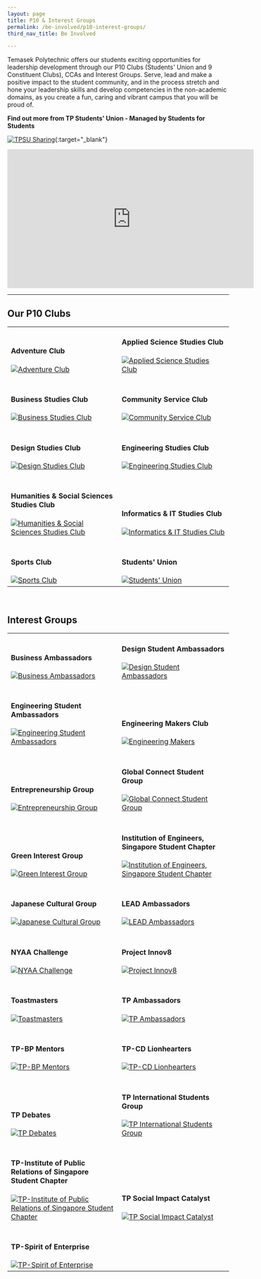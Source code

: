 ```yaml
---
layout: page
title: P10 & Interest Groups
permalink: /be-involved/p10-interest-groups/
third_nav_title: Be Involved

---
```


Temasek Polytechnic offers our students exciting opportunities for leadership development through our P10 Clubs (Students' Union and 9 Constituent Clubs), CCAs and Interest Groups. Serve, lead and make a positive impact to the student community, and in the process stretch and hone your leadership skills and develop competencies in the non-academic domains, as you create a fun, caring and vibrant campus that you will be proud of.

**Find out more from TP Students' Union - Managed by Students for Students**

[![TPSU Sharing]({{site.baseurl}}/images/BeInvolved-TPSUSharing.png)](https://www.youtube.com/watch?v=nV-4sHZ6l_c){:target="_blank"}

<div class="bp-youtube">
<iframe width="560" height="315" src="https://www.youtube.com/embed/nV-4sHZ6l_c" title="YouTube video player" frameborder="0" allow="accelerometer; autoplay; clipboard-write; encrypted-media; gyroscope; picture-in-picture" allowfullscreen></iframe>
</div>

---

## Our P10 Clubs

<div>
    <table>
        <tr>
            <td style="width:49%; vertical-align:bottom; border:none"><h4>Adventure Club</h4>
                <a href="{{site.baseurl}}/p10/ac/">
                    <image src="{{site.baseurl}}/images/CCA_ac.jpg" style="display:block;margin-left:auto;margin-right:auto;" alt="Adventure Club">
                    </image>
                </a>
            </td>
            <td style="width:49%; vertical-align:bottom; border:none"><h4>Applied Science Studies Club</h4>
                <a href="{{site.baseurl}}/p10/ascsc/">
                    <image src="{{site.baseurl}}/images/CCA_ascsc.jpg" style="display:block;margin-left:auto;margin-right:auto;" alt="Applied Science Studies Club">
                    </image>
                </a>
            </td>
        </tr>
        <tr>
            <td style="width:49%; vertical-align:bottom; border:none"><br><h4>Business Studies Club</h4>
                <a href="{{site.baseurl}}/p10/bsc/">
                    <image src="{{site.baseurl}}/images/CCA_bsc.jpg" style="display:block;margin-left:auto;margin-right:auto;" alt="Business Studies Club">
                    </image>
                </a>
            </td>
            <td style="width:49%; vertical-align:bottom; border:none"><br><h4>Community Service Club</h4>
                <a href="{{site.baseurl}}/p10/csc/">
                    <image src="{{site.baseurl}}/images/CCA_csc.jpg" style="display:block;margin-left:auto;margin-right:auto;" alt="Community Service Club">
                    </image>
                </a>
            </td>
        </tr>
        <tr>
            <td style="width:49%; vertical-align:bottom; border:none"><br><h4>Design Studies Club</h4>
                <a href="{{site.baseurl}}/p10/dsc/">
                    <image src="{{site.baseurl}}/images/CCA_dsc.jpg" style="display:block;margin-left:auto;margin-right:auto;" alt="Design Studies Club">
                    </image>
                </a>
            </td>
            <td style="width:49%; vertical-align:bottom; border:none"><br><h4>Engineering Studies Club</h4>
                <a href="{{site.baseurl}}/p10/esc/">
                    <image src="{{site.baseurl}}/images/CCA_esc.jpg" style="display:block;margin-left:auto;margin-right:auto;" alt="Engineering Studies Club">
                    </image>
                </a>
            </td>
        </tr>
        <tr>
            <td style="width:49%; vertical-align:bottom; border:none"><br><h4>Humanities & Social Sciences Studies Club</h4>
                <a href="{{site.baseurl}}/p10/hsssc/">
                    <image src="{{site.baseurl}}/images/CCA_hsssc.jpg" style="display:block;margin-left:auto;margin-right:auto;" alt="Humanities & Social Sciences Studies Club">
                    </image>
                </a>
            </td>
            <td style="width:49%; vertical-align:bottom; border:none"><br><h4>Informatics & IT Studies Club</h4>
                <a href="{{site.baseurl}}/p10/iitsc/">
                    <image src="{{site.baseurl}}/images/CCA_iitsc.jpg" style="display:block;margin-left:auto;margin-right:auto;" alt="Informatics & IT Studies Club">
                    </image>
                </a>
            </td>
        </tr>
        <tr>
            <td style="width:49%; vertical-align:bottom; border:none"><br><h4>Sports Club</h4>
                <a href="{{site.baseurl}}/p10/sc/">
                    <image src="{{site.baseurl}}/images/CCA_sc.jpg" style="display:block;margin-left:auto;margin-right:auto;" alt="Sports Club">
                    </image>
                </a>
            </td>
            <td style="width:49%; vertical-align:bottom; border:none"><br><h4>Students' Union</h4>
                <a href="{{site.baseurl}}/p10/su/">
                    <image src="{{site.baseurl}}/images/CCA_su.jpg" style="display:block;margin-left:auto;margin-right:auto;" alt="Students' Union">
                    </image>
                </a>
            </td>
        </tr>
    </table>
</div>

<br>

## Interest Groups

<div>
    <table>
        <tr>
            <td style="width:49%; vertical-align:bottom; border:none"><h4>Business Ambassadors</h4>
                <a href="{{site.baseurl}}/interest_groups/business_ambassadors/">
                    <image src="{{site.baseurl}}/images/CCA_business_ambassadors.jpg" style="display:block;margin-left:auto;margin-right:auto;" alt="Business Ambassadors">
                    </image>
                </a>
            </td>
            <td style="width:49%; vertical-align:bottom; border:none"><h4>Design Student Ambassadors</h4>
                <a href="{{site.baseurl}}/interest_groups/design_ambassadors/">
                    <image src="{{site.baseurl}}/images/CCA_design_ambassadors.jpg" style="display:block;margin-left:auto;margin-right:auto;" alt="Design Student Ambassadors">
                    </image>
                </a>
            </td>
        </tr>
        <tr>
            <td style="width:49%; vertical-align:bottom; border:none"><br><h4>Engineering Student Ambassadors</h4>
                <a href="{{site.baseurl}}/interest_groups/engineering_ambassadors/">
                    <image src="{{site.baseurl}}/images/CCA_engineering_ambassadors.jpg" style="display:block;margin-left:auto;margin-right:auto;" alt="Engineering Student Ambassadors">
                    </image>
                </a>
            </td>
            <td style="width:49%; vertical-align:bottom; border:none"><br><h4>Engineering Makers Club</h4>
                <a href="{{site.baseurl}}/interest_groups/engineering_makers/">
                    <image src="{{site.baseurl}}/images/CCA_engmakers1.PNG" style="display:block;margin-left:auto;margin-right:auto;" alt="Engineering Makers">
                    </image>
                </a>
            </td>
        </tr>
        <tr>
            <td style="width:49%; vertical-align:bottom; border:none"><br><h4>Entrepreneurship Group</h4>
                <a href="{{site.baseurl}}/interest_groups/entrepreneurship_group/">
                    <image src="{{site.baseurl}}/images/CCA_entrepreneurship_group.jpg" style="display:block;margin-left:auto;margin-right:auto;" alt="Entrepreneurship Group">
                    </image>
                </a>
            </td>
            <td style="width:49%; vertical-align:bottom; border:none"><br><h4>Global Connect Student Group</h4>
                <a href="{{site.baseurl}}/interest_groups/global_connect_student_group/">
                    <image src="{{site.baseurl}}/images/CCA_global_connect_student_group.jpg" style="display:block;margin-left:auto;margin-right:auto;" alt="Global Connect Student Group">
                    </image>
                </a>
            </td>
        </tr>
        <tr>
            <td style="width:49%; vertical-align:bottom; border:none"><br><h4>Green Interest Group</h4>
                <a href="{{site.baseurl}}/interest_groups/green_interest_group/">
                    <image src="{{site.baseurl}}/images/CCA_green_interest_group.jpg" style="display:block;margin-left:auto;margin-right:auto;" alt="Green Interest Group">
                    </image>
                </a>
            </td>
            <td style="width:49%; vertical-align:bottom; border:none"><br><h4>Institution of Engineers, Singapore Student Chapter</h4>
                <a href="{{site.baseurl}}/interest_groups/ies_student_chapter/">
                    <image src="{{site.baseurl}}/images/CCA_ies_student_chapter.jpg" style="display:block;margin-left:auto;margin-right:auto;" alt="Institution of Engineers, Singapore Student Chapter">
                    </image>
                </a>
            </td>
        </tr>
        <tr>
            <td style="width:49%; vertical-align:bottom; border:none"><br><h4>Japanese Cultural Group</h4>
                <a href="{{site.baseurl}}/interest_groups/japanese_cultural_group/">
                    <image src="{{site.baseurl}}/images/CCA_japanese_cultural_group.jpg" style="display:block;margin-left:auto;margin-right:auto;" alt="Japanese Cultural Group">
                    </image>
                </a>
            </td>
            <td style="width:49%; vertical-align:bottom; border:none"><br><h4>LEAD Ambassadors</h4>
                <a href="{{site.baseurl}}/interest_groups/LEAD_Ambassadors/">
                    <image src="{{site.baseurl}}/images/CCA-Lead_Ambassadors.jpg" style="display:block;margin-left:auto;margin-right:auto;" alt="LEAD Ambassadors">
                    </image>
                </a>
            </td>
        </tr>
        <tr>
            <td style="width:49%; vertical-align:bottom; border:none"><br><h4>NYAA Challenge</h4>
                <a href="{{site.baseurl}}/interest_groups/nyaa_challenge/">
                    <image src="{{site.baseurl}}/images/CCA_nyaa_challenge.jpg" style="display:block;margin-left:auto;margin-right:auto;" alt="NYAA Challenge">
                    </image>
                </a>
            </td>
            <td style="width:49%; vertical-align:bottom; border:none"><br><h4>Project Innov8</h4>
                <a href="{{site.baseurl}}/interest_groups/project_innov8/">
                    <image src="{{site.baseurl}}/images/CCA-projectinnov8.png" style="display:block;margin-left:auto;margin-right:auto;" alt="Project Innov8">
                    </image>
                </a>
            </td>
        </tr>
        <tr>
            <td style="width:49%; vertical-align:bottom; border:none"><br><h4>Toastmasters</h4>
                <a href="{{site.baseurl}}/interest_groups/toastmasters/">
                    <image src="{{site.baseurl}}/images/CCA_toastmasters.jpg" style="display:block;margin-left:auto;margin-right:auto;" alt="Toastmasters">
                    </image>
                </a>
            </td>
            <td style="width:49%; vertical-align:bottom; border:none"><br><h4>TP Ambassadors</h4>
                <a href="{{site.baseurl}}/interest_groups/tp_ambassadors/">
                    <image src="{{site.baseurl}}/images/CCA_tp_ambassadors.jpg" style="display:block;margin-left:auto;margin-right:auto;" alt="TP Ambassadors">
                    </image>
                </a>
            </td>
        </tr>
        <tr>
            <td style="width:49%; vertical-align:bottom; border:none"><br><h4>TP-BP Mentors</h4>
                <a href="{{site.baseurl}}/interest_groups/tp_bp_mentors/">
                    <image src="{{site.baseurl}}/images/CCA_tp_bp_mentors.jpg" style="display:block;margin-left:auto;margin-right:auto;" alt="TP-BP Mentors">
                    </image>
                </a>
            </td>
            <td style="width:49%; vertical-align:bottom; border:none"><br><h4>TP-CD Lionhearters</h4>
                <a href="{{site.baseurl}}/interest_groups/tp_cd_lionhearters/">
                    <image src="{{site.baseurl}}/images/CCA_tp_cd_lionhearters.jpg" style="display:block;margin-left:auto;margin-right:auto;" alt="TP-CD Lionhearters">
                    </image>
                </a>
            </td>
        </tr>
        <tr>
           <td style="width:49%; vertical-align:bottom; border:none"><br><h4>TP Debates</h4>
                <a href="{{site.baseurl}}/interest_groups/tp_debates/">
                    <image src="{{site.baseurl}}/images/CCA_tp_debates.jpg" style="display:block;margin-left:auto;margin-right:auto;" alt="TP Debates">
                    </image>
                </a>
            </td>
            <td style="width:49%; vertical-align:bottom; border:none"><br><h4>TP International Students Group</h4>
                <a href="{{site.baseurl}}/interest_groups/tp_international_students_group/">
                    <image src="{{site.baseurl}}/images/CCA_tp_international_students_group.jpg" style="display:block;margin-left:auto;margin-right:auto;" alt="TP International Students Group">
                    </image>
                </a>
            </td>
        </tr>
        <tr>
            <td style="width:49%; vertical-align:bottom; border:none"><br><h4>TP-Institute of Public Relations of Singapore Student Chapter</h4>
                <a href="{{site.baseurl}}/interest_groups/tp_iprs_student_chapter/">
                    <image src="{{site.baseurl}}/images/CCA_tp_iprs_student_chapter.jpg" style="display:block;margin-left:auto;margin-right:auto;" alt="TP-Institute of Public Relations of Singapore Student Chapter">
                    </image>
                </a>
            </td>
            <td style="width:49%; vertical-align:bottom; border:none"><br><h4>TP Social Impact Catalyst</h4>
                <a href="{{site.baseurl}}/interest_groups/tp_social_impact_catalyst/">
                    <image src="{{site.baseurl}}/images/CCA_tp_social_impact_catalyst.jpg" style="display:block;margin-left:auto;margin-right:auto;" alt="TP Social Impact Catalyst">
                    </image>
                </a>
            </td>
        </tr>
        <tr>
            <td style="width:49%; vertical-align:bottom; border:none"><br><h4>TP-Spirit of Enterprise</h4>
                <a href="{{site.baseurl}}/interest_groups/tp_spirit_of_enterprise/">
                    <image src="{{site.baseurl}}/images/CCA_tp_spirit_of_enterprise.jpg" style="display:block;margin-left:auto;margin-right:auto;" alt="TP-Spirit of Enterprise">
                    </image>
                </a>
            </td>
        </tr>
    </table>
</div>
